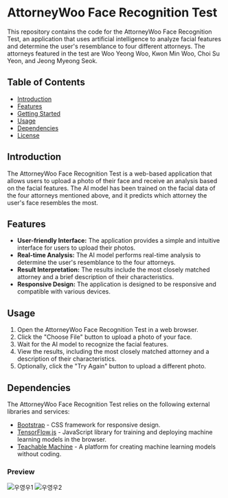 # AttorneyWoo Face Recognition Test

This repository contains the code for the AttorneyWoo Face Recognition Test, an application that uses artificial intelligence to analyze facial features and determine the user's resemblance to four different attorneys. The attorneys featured in the test are Woo Yeong Woo, Kwon Min Woo, Choi Su Yeon, and Jeong Myeong Seok.

## Table of Contents
- [Introduction](#introduction)
- [Features](#features)
- [Getting Started](#getting-started)
- [Usage](#usage)
- [Dependencies](#dependencies)
- [License](#license)

## Introduction

The AttorneyWoo Face Recognition Test is a web-based application that allows users to upload a photo of their face and receive an analysis based on the facial features. The AI model has been trained on the facial data of the four attorneys mentioned above, and it predicts which attorney the user's face resembles the most.

## Features

- **User-friendly Interface:** The application provides a simple and intuitive interface for users to upload their photos.
- **Real-time Analysis:** The AI model performs real-time analysis to determine the user's resemblance to the four attorneys.
- **Result Interpretation:** The results include the most closely matched attorney and a brief description of their characteristics.
- **Responsive Design:** The application is designed to be responsive and compatible with various devices.

## Usage

1. Open the AttorneyWoo Face Recognition Test in a web browser.
2. Click the "Choose File" button to upload a photo of your face.
3. Wait for the AI model to recognize the facial features.
4. View the results, including the most closely matched attorney and a description of their characteristics.
5. Optionally, click the "Try Again" button to upload a different photo.

## Dependencies

The AttorneyWoo Face Recognition Test relies on the following external libraries and services:

- [Bootstrap](https://getbootstrap.com/) - CSS framework for responsive design.
- [TensorFlow.js](https://www.tensorflow.org/js) - JavaScript library for training and deploying machine learning models in the browser.
- [Teachable Machine](https://teachablemachine.withgoogle.com/) - A platform for creating machine learning models without coding.


### Preview
![우영우1](https://user-images.githubusercontent.com/93990321/187810144-87ee2d36-105a-48ee-b342-e0e2e9c13e0b.png)
![우영우2](https://user-images.githubusercontent.com/93990321/187810157-aa4101ef-fcd3-4ad4-a24b-197003a781f3.jpg)
